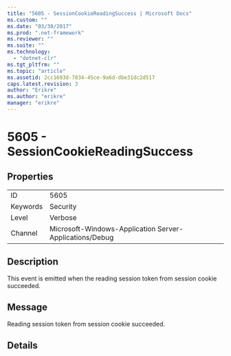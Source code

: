 ```yaml
---
title: "5605 - SessionCookieReadingSuccess | Microsoft Docs"
ms.custom: ""
ms.date: "03/30/2017"
ms.prod: ".net-framework"
ms.reviewer: ""
ms.suite: ""
ms.technology: 
  - "dotnet-clr"
ms.tgt_pltfrm: ""
ms.topic: "article"
ms.assetid: 2cc1693d-7834-45ce-9a6d-dbe31dc2d517
caps.latest.revision: 3
author: "Erikre"
ms.author: "erikre"
manager: "erikre"
---
```

# 5605 - SessionCookieReadingSuccess
## Properties  
  
|||  
|-|-|  
|ID|5605|  
|Keywords|Security|  
|Level|Verbose|  
|Channel|Microsoft-Windows-Application Server-Applications/Debug|  
  
## Description  
 This event is emitted when the reading session token from session cookie succeeded.  
  
## Message  
 Reading session token from session cookie succeeded.  
  
## Details